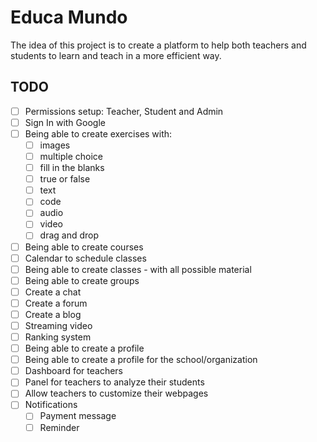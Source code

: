 # Educa Mundo

The idea of this project is to create a platform to help both teachers and students to learn and teach in a more efficient way.

## TODO

- [ ] Permissions setup: Teacher, Student and Admin
- [ ] Sign In with Google
- [ ] Being able to create exercises with:
    - [ ] images
    - [ ] multiple choice
    - [ ] fill in the blanks
    - [ ] true or false
    - [ ] text
    - [ ] code
    - [ ] audio
    - [ ] video
    - [ ] drag and drop
- [ ] Being able to create courses
- [ ] Calendar to schedule classes
- [ ] Being able to create classes - with all possible material
- [ ] Being able to create groups
- [ ] Create a chat
- [ ] Create a forum
- [ ] Create a blog
- [ ] Streaming video
- [ ] Ranking system
- [ ] Being able to create a profile
- [ ] Being able to create a profile for the school/organization
- [ ] Dashboard for teachers
- [ ] Panel for teachers to analyze their students
- [ ] Allow teachers to customize their webpages
- [ ] Notifications
  - [ ] Payment message
  - [ ] Reminder
